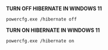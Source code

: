 **TURN OFF HIBERNATE IN WINDOWS 11**

```
powercfg.exe /hibernate off
```

**TURN ON HIBERNATE IN WINDOWS 11**

```
powercfg.exe /hibernate on
```
